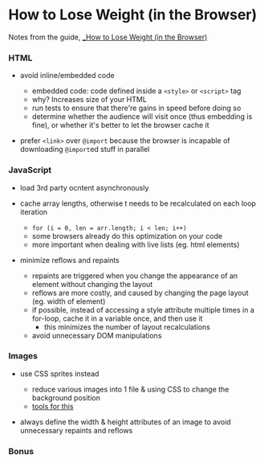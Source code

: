 # How to Lose Weight (in the Browser)

Notes from the guide, [_How to Lose Weight (in the Browser)](https://browserdiet.com/)

### HTML

* avoid inline/embedded code
  - embedded code: code defined inside a `<style>` or `<script>` tag
  - why? Increases size of your HTML
  - run tests to ensure that there're gains in speed before doing so
  - determine whether the audience will visit once (thus embedding is fine), or whether it's better to let the browser cache it

* prefer `<link>` over `@import` because the browser is incapable of downloading `@import`ed stuff in parallel

### JavaScript

* load 3rd party ocntent asynchronously

* cache array lengths, otherwise t needs to be recalculated on each loop iteration
  - `for (i = 0, len = arr.length; i < len; i++)`
  - some browsers already do this optimization on your code
  - more important when dealing with live lists (eg. html elements)

* minimize reflows and repaints
  - repaints are triggered when you change the appearance of an element without changing the layout
  - reflows are more costly, and caused by changing the page layout (eg. width of element)
  - if possible, instead of accessing a style attribute multiple times in a for-loop, cache it in a variable once, and then use it
    + this minimizes the number of layout recalculations
  - avoid unnecessary DOM manipulations

### Images

* use CSS sprites instead
  - reduce various images into 1 file & using CSS to change the background position
  - [tools for this](https://github.com/zenorocha/browser-diet/wiki/Tools#use-css-sprites)

* always define the width & height attributes of an image to avoid unnecessary repaints and reflows

### Bonus
